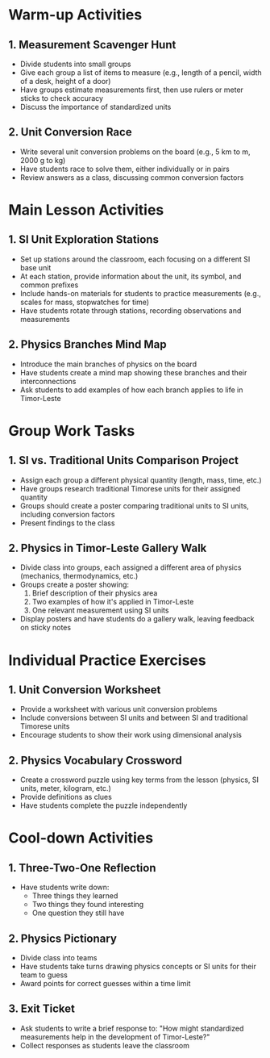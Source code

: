# Warm-up Activities

## 1. Measurement Scavenger Hunt
- Divide students into small groups
- Give each group a list of items to measure (e.g., length of a pencil, width of a desk, height of a door)
- Have groups estimate measurements first, then use rulers or meter sticks to check accuracy
- Discuss the importance of standardized units

## 2. Unit Conversion Race
- Write several unit conversion problems on the board (e.g., 5 km to m, 2000 g to kg)
- Have students race to solve them, either individually or in pairs
- Review answers as a class, discussing common conversion factors

# Main Lesson Activities

## 1. SI Unit Exploration Stations
- Set up stations around the classroom, each focusing on a different SI base unit
- At each station, provide information about the unit, its symbol, and common prefixes
- Include hands-on materials for students to practice measurements (e.g., scales for mass, stopwatches for time)
- Have students rotate through stations, recording observations and measurements

## 2. Physics Branches Mind Map
- Introduce the main branches of physics on the board
- Have students create a mind map showing these branches and their interconnections
- Ask students to add examples of how each branch applies to life in Timor-Leste

# Group Work Tasks

## 1. SI vs. Traditional Units Comparison Project
- Assign each group a different physical quantity (length, mass, time, etc.)
- Have groups research traditional Timorese units for their assigned quantity
- Groups should create a poster comparing traditional units to SI units, including conversion factors
- Present findings to the class

## 2. Physics in Timor-Leste Gallery Walk
- Divide class into groups, each assigned a different area of physics (mechanics, thermodynamics, etc.)
- Groups create a poster showing:
  1. Brief description of their physics area
  2. Two examples of how it's applied in Timor-Leste
  3. One relevant measurement using SI units
- Display posters and have students do a gallery walk, leaving feedback on sticky notes

# Individual Practice Exercises

## 1. Unit Conversion Worksheet
- Provide a worksheet with various unit conversion problems
- Include conversions between SI units and between SI and traditional Timorese units
- Encourage students to show their work using dimensional analysis

## 2. Physics Vocabulary Crossword
- Create a crossword puzzle using key terms from the lesson (physics, SI units, meter, kilogram, etc.)
- Provide definitions as clues
- Have students complete the puzzle independently

# Cool-down Activities

## 1. Three-Two-One Reflection
- Have students write down:
  - Three things they learned
  - Two things they found interesting
  - One question they still have

## 2. Physics Pictionary
- Divide class into teams
- Have students take turns drawing physics concepts or SI units for their team to guess
- Award points for correct guesses within a time limit

## 3. Exit Ticket
- Ask students to write a brief response to:
  "How might standardized measurements help in the development of Timor-Leste?"
- Collect responses as students leave the classroom